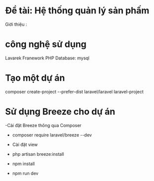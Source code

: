 # Đề tài: Hệ thống quản lý sản phấm

Giới thiệu :

# công nghệ sử dụng
Lavarek Franework
PHP
Database: mysql

# Tạo một dự án
composer create-project --prefer-dist laravel/laravel laravel-project
# Sử dụng Breeze cho dự án
-Cài đặt Breeze thông qua Composer

- composer require laravel/breeze --dev
- Cài đặt view
- php artisan breeze:install

- npm install
- npm run dev
